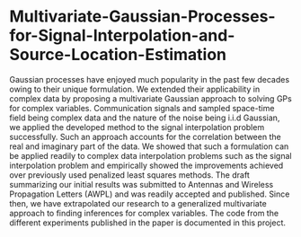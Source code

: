 # Multivariate-Gaussian-Processes-for-Signal-Interpolation-and-Source-Location-Estimation

Gaussian processes have enjoyed much popularity in the past few decades owing to their unique formulation. We extended their applicability in complex data by proposing a multivariate Gaussian approach to solving GPs for complex variables. Communication signals and sampled space-time field being complex data and the nature of the noise being i.i.d Gaussian, we applied the developed method to the signal interpolation problem successfully. Such an approach accounts for the correlation between the real and imaginary part of the data. We showed that such a formulation can be applied readily to complex data interpolation problems such as the signal interpolation problem and empirically showed the improvements achieved over previously used penalized least squares  methods. The draft summarizing our initial results was submitted to Antennas and Wireless Propagation Letters (AWPL) and was readily accepted and published. Since then, we have extrapolated our research to a generalized multivariate approach to finding inferences for complex variables. The code from the different experiments published in the paper is documented in this project.
